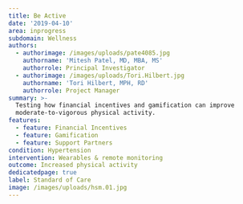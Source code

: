 ```yaml
---
title: Be Active
date: '2019-04-10'
area: inprogress
subdomain: Wellness
authors:
  - authorimage: /images/uploads/pate4085.jpg
    authorname: 'Mitesh Patel, MD, MBA, MS'
    authorrole: Principal Investigator
  - authorimage: /images/uploads/Tori.Hilbert.jpg
    authorname: 'Tori Hilbert, MPH, RD'
    authorrole: Project Manager
summary: >-
  Testing how financial incentives and gamification can improve
  moderate-to-vigorous physical activity. 
features:
  - feature: Financial Incentives
  - feature: Gamification
  - feature: Support Partners
condition: Hypertension
intervention: Wearables & remote monitoring
outcome: Increased physical activity
dedicatedpage: true
label: Standard of Care 
image: /images/uploads/hsm.01.jpg
---
```


